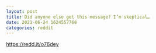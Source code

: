 ```yaml
--- 
layout: post 
title: Did anyone else get this message? I’m skeptical… 
date: 2021-06-24 1624557768 
categories: reddit 
--- 
```

https://redd.it/o76dey